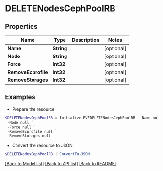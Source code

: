 # DELETENodesCephPoolRB
## Properties

Name | Type | Description | Notes
------------ | ------------- | ------------- | -------------
**Name** | **String** |  | [optional] 
**Node** | **String** |  | [optional] 
**Force** | **Int32** |  | [optional] 
**RemoveEcprofile** | **Int32** |  | [optional] 
**RemoveStorages** | **Int32** |  | [optional] 

## Examples

- Prepare the resource
```powershell
$DELETENodesCephPoolRB = Initialize-PVEDELETENodesCephPoolRB  -Name null `
 -Node null `
 -Force null `
 -RemoveEcprofile null `
 -RemoveStorages null
```

- Convert the resource to JSON
```powershell
$DELETENodesCephPoolRB | ConvertTo-JSON
```

[[Back to Model list]](../README.md#documentation-for-models) [[Back to API list]](../README.md#documentation-for-api-endpoints) [[Back to README]](../README.md)

